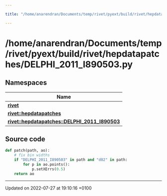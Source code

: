 ```yaml
---

title: "/home/anarendran/Documents/temp/rivet/pyext/build/rivet/hepdatapatches/DELPHI_2011_I890503.py"

---
```


# /home/anarendran/Documents/temp/rivet/pyext/build/rivet/hepdatapatches/DELPHI_2011_I890503.py



## Namespaces

| Name           |
| -------------- |
| **[rivet](http://example.org/namespaces/namespacerivet/)**  |
| **[rivet::hepdatapatches](http://example.org/namespaces/namespacerivet_1_1hepdatapatches/)**  |
| **[rivet::hepdatapatches::DELPHI_2011_I890503](http://example.org/namespaces/namespacerivet_1_1hepdatapatches_1_1delphi__2011__i890503/)**  |




## Source code

```python
def patch(path, ao):
    # fix bin widths
    if "DELPHI_2011_I890503" in path and "d02" in path:
        for p in ao.points():
            p.setXErrs(0.5)
    return ao
```


-------------------------------

Updated on 2022-07-27 at 19:10:16 +0100
